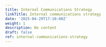 ```yaml
---
title: Internal Communications Strategy
linkTitle: Internal communications strategy
date: '2025-04-29T17:10:00Z'
weight: 1
description: No content
draft: false
ref: internal-communications-strategy
---
```


